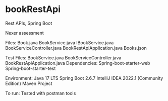 # bookRestApi
 Rest APIs, Spring Boot
 
Nexer assessment

Files:
Book.java
BookService.java
IBookService.java
BookServiceController.java
BookRestApiApplication.java
Books.json

Test Files:
BookService.java
BookServiceController.java
BookRestApiApplication.java
Dependencies:
Spring-boot-starter-web
Spring-boot-starter-test

Environment:
Java 17 LTS
Spring Boot 2.6.7
IntelliJ IDEA 2022.1 (Community Edition)
Maven Project

To run:
Tested with postman tools
